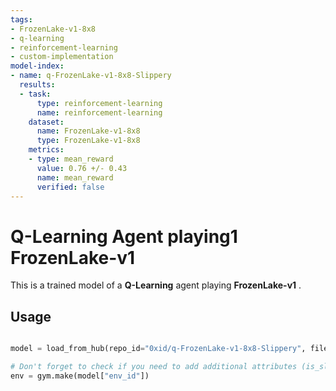```yaml
---
tags:
- FrozenLake-v1-8x8
- q-learning
- reinforcement-learning
- custom-implementation
model-index:
- name: q-FrozenLake-v1-8x8-Slippery
  results:
  - task:
      type: reinforcement-learning
      name: reinforcement-learning
    dataset:
      name: FrozenLake-v1-8x8
      type: FrozenLake-v1-8x8
    metrics:
    - type: mean_reward
      value: 0.76 +/- 0.43
      name: mean_reward
      verified: false
---
```


  # **Q-Learning** Agent playing1 **FrozenLake-v1**
  This is a trained model of a **Q-Learning** agent playing **FrozenLake-v1** .

  ## Usage

  ```python

  model = load_from_hub(repo_id="0xid/q-FrozenLake-v1-8x8-Slippery", filename="q-learning.pkl")

  # Don't forget to check if you need to add additional attributes (is_slippery=False etc)
  env = gym.make(model["env_id"])
  ```
  